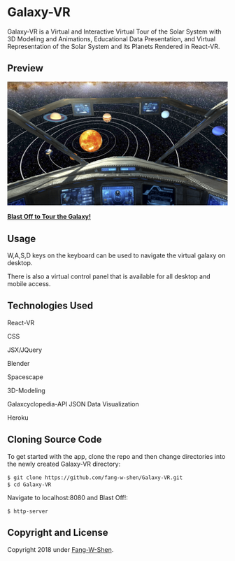 # Galaxy-VR

Galaxy-VR is a Virtual and Interactive Virtual Tour of the Solar System with 3D Modeling and Animations, Educational Data Presentation, and Virtual Representation of the Solar System and its Planets Rendered in React-VR.

## Preview

[![PREVIEW](https://github.com/fang-w-shen/Galaxy-VR/blob/master/static_assets/preview.png)](https://galaxy-vr.herokuapp.com/)


**[Blast Off to Tour the Galaxy!](https://galaxy-vr.herokuapp.com/)**

## Usage

W,A,S,D keys on the keyboard can be used to navigate the virtual galaxy on desktop.

There is also a virtual control panel that is available for all desktop and mobile access.

## Technologies Used

React-VR

CSS

JSX/JQuery

Blender

Spacescape

3D-Modeling

Galaxcyclopedia-API JSON Data Visualization

Heroku

## Cloning Source Code

To get started with the app, clone the repo and then change directories into the newly created Galaxy-VR directory:

```
$ git clone https://github.com/fang-w-shen/Galaxy-VR.git
$ cd Galaxy-VR
```

Navigate to localhost:8080 and Blast Off!:

```
$ http-server
```

## Copyright and License
Copyright 2018 under [Fang-W-Shen](https://github.com/fang-w-shen).
